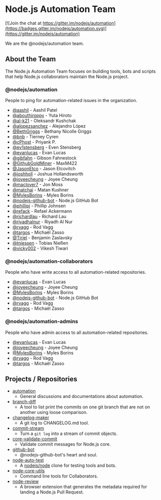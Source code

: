 # Node.js Automation Team

[![Join the chat at https://gitter.im/nodejs/automation](https://badges.gitter.im/nodejs/automation.svg)](https://gitter.im/nodejs/automation)

We are the @nodejs/automation team.

## About the Team

The Node.js Automation Team focuses on building tools, bots and scripts that
help Node.js collaborators maintain the Node.js project.

### @nodejs/automation

People to ping for automation-related issues in the organization.

<!-- ncu-team-sync.team(nodejs/automation) -->

- [@aashil](https://github.com/aashil) - Aashil Patel
- [@abouthiroppy](https://github.com/abouthiroppy) - Yuta Hiroto
- [@al-k21](https://github.com/al-k21) - Oleksandr Kushchak
- [@alopezsanchez](https://github.com/alopezsanchez) - Alejandro López
- [@BethGriggs](https://github.com/BethGriggs) - Bethany Nicolle Griggs
- [@bnb](https://github.com/bnb) - Tierney Cyren
- [@cPhost](https://github.com/cPhost) - Priyank P.
- [@ev1stensberg](https://github.com/ev1stensberg) - Even Stensberg
- [@evanlucas](https://github.com/evanlucas) - Evan Lucas
- [@gibfahn](https://github.com/gibfahn) - Gibson Fahnestock
- [@GithubGoldMiner](https://github.com/GithubGoldMiner) - MaxM422
- [@JasonEtco](https://github.com/JasonEtco) - Jason Etcovitch
- [@joshholl](https://github.com/joshholl) - Joshua Hollandsworth
- [@joyeecheung](https://github.com/joyeecheung) - Joyee Cheung
- [@maclover7](https://github.com/maclover7) - Jon Moss
- [@matchai](https://github.com/matchai) - Matan Kushner
- [@MylesBorins](https://github.com/MylesBorins) - Myles Borins
- [@nodejs-github-bot](https://github.com/nodejs-github-bot) - Node.js GitHub Bot
- [@phillipj](https://github.com/phillipj) - Phillip Johnsen
- [@refack](https://github.com/refack) - Refael Ackermann
- [@richardlau](https://github.com/richardlau) - Richard Lau
- [@riyadhalnur](https://github.com/riyadhalnur) - Riyadh Al Nur
- [@rvagg](https://github.com/rvagg) - Rod Vagg
- [@targos](https://github.com/targos) - Michaël Zasso
- [@Tiriel](https://github.com/Tiriel) - Benjamin Zaslavsky
- [@tniessen](https://github.com/tniessen) - Tobias Nießen
- [@vicky002](https://github.com/vicky002) - Vikesh Tiwari

<!-- ncu-team-sync end -->

### @nodejs/automation-collaborators

People who have write access to all automation-related repositories.

<!-- ncu-team-sync.team(nodejs/automation-collaborators) -->

- [@evanlucas](https://github.com/evanlucas) - Evan Lucas
- [@joyeecheung](https://github.com/joyeecheung) - Joyee Cheung
- [@MylesBorins](https://github.com/MylesBorins) - Myles Borins
- [@nodejs-github-bot](https://github.com/nodejs-github-bot) - Node.js GitHub Bot
- [@rvagg](https://github.com/rvagg) - Rod Vagg
- [@targos](https://github.com/targos) - Michaël Zasso

<!-- ncu-team-sync end -->

### @nodejs/automation-admins

People who have admin access to all automation-related repositories.

<!-- ncu-team-sync.team(nodejs/automation-admins) -->

- [@evanlucas](https://github.com/evanlucas) - Evan Lucas
- [@joyeecheung](https://github.com/joyeecheung) - Joyee Cheung
- [@MylesBorins](https://github.com/MylesBorins) - Myles Borins
- [@rvagg](https://github.com/rvagg) - Rod Vagg
- [@targos](https://github.com/targos) - Michaël Zasso

<!-- ncu-team-sync end -->

## Projects / Repositories

- [automation](https://github.com/nodejs/automation)
  - General discussions and documentations about automation.
- [branch-diff](https://github.com/nodejs/branch-diff)
  - A tool to list print the commits on one git branch that are not on
    another using loose comparison.
- [changelog-maker](https://github.com/nodejs/changelog-maker)
  - A git log to CHANGELOG.md tool.
- [commit-stream](https://github.com/nodejs/commit-stream)
  - Turn a `git log` into a stream of commit objects.
- [core-validate-commit](https://github.com/nodejs/core-validate-commit)
  - Validate commit messages for Node.js core.
- [github-bot](https://github.com/nodejs/github-bot)
  - @nodejs-github-bot's heart and soul.
- [node-auto-test](https://github.com/nodejs/node-auto-test)
  - A [nodejs/node](https://github.com/nodejs/node) clone for testing tools
    and bots.
- [node-core-utils](https://github.com/nodejs/node-core-utils)
  - Command line tools for Collaborators.
- [node-review](https://github.com/nodejs/node-review)
  - A browser extension that generates the metadata required for landing
    a Node.js Pull Request.
